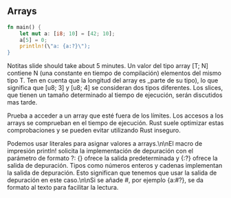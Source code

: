 ## Arrays

```rust
fn main() {
    let mut a: [i8; 10] = [42; 10];
    a[5] = 0;
    println!(\"a: {a:?}\");
}
```
Notitas slide should take about 5 minutes.
Un valor del tipo array [T; N] contiene N (una constante en tiempo de compilación) elementos del mismo tipo T. Ten en cuenta que la longitud del array es _parte de su tipo), lo que significa que [u8; 3] y [u8; 4] se consideran dos tipos diferentes. Los slices, que tienen un tamaño determinado al tiempo de ejecución, serán discutidos mas tarde.

Prueba a acceder a un array que esté fuera de los límites. Los accesos a los arrays se comprueban en el tiempo de ejecución. Rust suele optimizar estas comprobaciones y se pueden evitar utilizando Rust inseguro.

Podemos usar literales para asignar valores a arrays.\n\nEl macro de impresión println! solicita la implementación de depuración con el parámetro de formato ?: {} ofrece la salida predeterminada y {:?} ofrece la salida de depuración. Tipos como números enteros y cadenas implementan la salida de depuración. Esto significan que tenemos que usar la salida de depuración en este caso.\n\nSi se añade #, por ejemplo {a:#?}, se da formato al texto para facilitar la lectura.